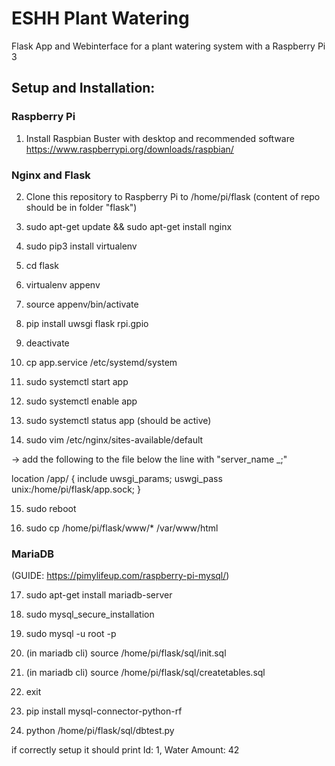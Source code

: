 
# ESHH Plant Watering

Flask App and Webinterface for a plant watering system with a Raspberry Pi 3


## Setup and Installation:

### Raspberry Pi

1. Install Raspbian Buster with desktop and recommended software
https://www.raspberrypi.org/downloads/raspbian/

### Nginx and Flask

2. Clone this repository to Raspberry Pi to /home/pi/flask (content of repo should be in folder "flask")

3. sudo apt-get update && sudo apt-get install nginx

4. sudo pip3 install virtualenv

5. cd flask

6. virtualenv appenv
7. source appenv/bin/activate
8. pip install uwsgi flask rpi.gpio
9. deactivate

10. cp app.service /etc/systemd/system

11. sudo systemctl start app
12. sudo systemctl enable app
13. sudo systemctl status app (should be active)

14. sudo vim /etc/nginx/sites-available/default

-> add the following to the file below the line with "server_name _;"

location /app/ {
	include uwsgi_params;
	uswgi_pass unix:/home/pi/flask/app.sock;
}


15. sudo reboot

16. sudo cp /home/pi/flask/www/* /var/www/html

### MariaDB

(GUIDE: https://pimylifeup.com/raspberry-pi-mysql/)

17. sudo apt-get install mariadb-server

18. sudo mysql_secure_installation

19. sudo mysql -u root -p

20. (in mariadb cli) source /home/pi/flask/sql/init.sql

21. (in mariadb cli) source /home/pi/flask/sql/createtables.sql

22. exit

23. pip install mysql-connector-python-rf

24. python /home/pi/flask/sql/dbtest.py

if correctly setup it should print Id: 1, Water Amount: 42


